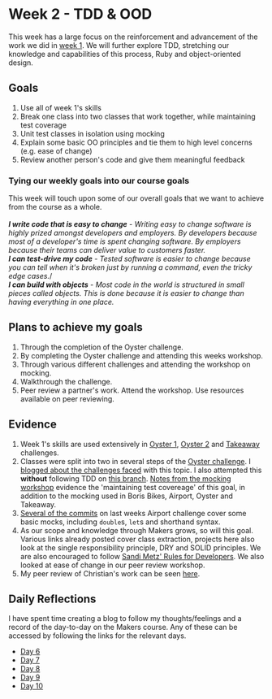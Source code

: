 # Week 2 - TDD & OOD
This week has a large focus on the reinforcement and advancement of the work we did in [week 1](https://github.com/adamwoodcock98/MakersPortfolio/blob/main/Week1.md). We will further explore TDD, stretching our knowledge and capabilities of this process, Ruby and object-oriented design.

## Goals
1. Use all of week 1's skills
2. Break one class into two classes that work together, while maintaining test coverage
3. Unit test classes in isolation using mocking
4. Explain some basic OO principles and tie them to high level concerns (e.g. ease of change)
5. Review another person's code and give them meaningful feedback

### Tying our weekly goals into our course goals
This week will touch upon some of our overall goals that we want to achieve from the course as a whole.<br /><br />
**_I write code that is easy to change_** *- Writing easy to change software is highly prized amongst developers and employers. By developers because most of a developer's time is spent changing software. By employers because their teams can deliver value to customers faster.*<br />
**_I can test-drive my code_** *- Tested software is easier to change because you can tell when it's broken just by running a command, even the tricky edge cases.*/<br />
**_I can build with objects_** *- Most code in the world is structured in small pieces called objects. This is done because it is easier to change than having everything in one place.*

## Plans to achieve my goals
1. Through the completion of the Oyster challenge.
2. By completing the Oyster challenge and attending this weeks workshop.
3. Through various different challenges and attending the workshop on mocking.
4. Walkthrough the challenge.
5. Peer review a partner's work. Attend the workshop. Use resources available on peer reviewing.

## Evidence
1. Week 1's skills are used extensively in [Oyster 1](https://github.com/adamwoodcock98/oyster-card), [Oyster 2](https://github.com/adamwoodcock98/oyster) and [Takeaway](https://github.com/adamwoodcock98/takeaway-challenge) challenges.
2. Classes were split into two in several steps of the [Oyster challenge](https://github.com/adamwoodcock98/oyster-cards-2). I [blogged about the challenges faced](https://medium.com/@adam.woodcock98/i-can-do-this-can-i-do-this-makers-day-8-c4cd1c58bb04) with this topic. I also attempted this __without__ following TDD on [this branch](https://github.com/adamwoodcock98/oyster-card/tree/experimental). [Notes from the mocking workshop](https://github.com/adamwoodcock98/MakersPortfolio/blob/main/Evidence/Mocking%20Workshop%20-%201st%20March%202022.md) evidence the 'maintaining test covereage' of this goal, in addition to the mocking used in Boris Bikes, Airport, Oyster and Takeaway.
3. [Several of the commits](https://github.com/adamwoodcock98/airport_challenge/commits/main) on last weeks Airport challenge cover some basic mocks, including `double`s, `let`s and shorthand syntax.
4. As our scope and knowledge through Makers grows, so will this goal. Various links already posted cover class extraction, projects here also look at the single responsibility principle, DRY and SOLID principles. We are also encouraged to follow [Sandi Metz' Rules for Developers](https://thoughtbot.com/blog/sandi-metz-rules-for-developers). We also looked at ease of change in our peer review workshop.
5. My peer review of Christian's work can be seen [here](https://github.com/makersacademy/airport_challenge/pull/2483).

## Daily Reflections
I have spent time creating a blog to follow my thoughts/feelings and a record of the day-to-day on the Makers course. Any of these can be accessed by following the links for the relevant days.
* [Day 6](https://medium.com/@adam.woodcock98/6ba113e5a65d)
* [Day 7](https://medium.com/@adam.woodcock98/its-a-strike-makers-day-7-8e9230c48000)
* [Day 8](https://medium.com/@adam.woodcock98/i-can-do-this-can-i-do-this-makers-day-8-c4cd1c58bb04)
* [Day 9](https://medium.com/@adam.woodcock98/i-tried-i-really-tried-2a9ffeba9dbc)
* [Day 10](https://medium.com/@adam.woodcock98/receiving-feedback-is-a-gift-999628b6b14c)
